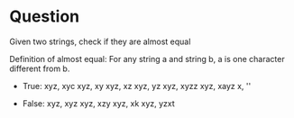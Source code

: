 # Question

Given two strings, check if they are almost equal

Definition of almost equal:
For any string a and string b, a is one character different from b.

- True:
xyz, xyc
xyz, xy
xyz, xz
xyz, yz
xyz, xyzz
xyz, xayz
x, ''

- False:
xyz, xyz
xyz, xzy
xyz, xk
xyz, yzxt